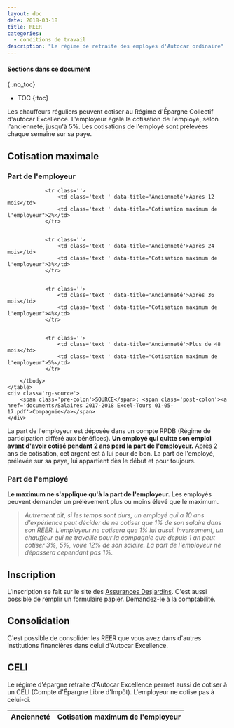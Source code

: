 ```yaml
---
layout: doc
date: 2018-03-18
title: REER
categories:
  - conditions de travail
description: "Le régime de retraite des employés d'Autocar ordinaire"
---
```


#### Sections dans ce document
{:.no_toc}
* TOC
{:toc}

Les chauffeurs réguliers peuvent cotiser au Régime d'Épargne Collectif d'autocar Excellence. L'employeur égale la cotisation de l'employé, selon l'ancienneté, jusqu'à 5%. Les cotisations de l'employé sont prélevées chaque semaine sur sa paye.

## Cotisation maximale

### Part de l'employeur

<!-- | Ancienneté      | Cotisation maximum de l'employeur | -->
<!-- |:----------------|:---------------------------------:| -->
<!-- | Après 12 mois   |                2%                 | -->
<!-- | Après 24 mois   |                3%                 | -->
<!-- | Après 36 mois   |                4%                 | -->
<!-- | Plus de 48 mois |                5%                 | -->

<div class='rg-container'>
	<table class='rg-table zebra' summary=''>
		<thead>
			<tr>
				<th class='text '>Ancienneté</th>
				<th class='text '>Cotisation maximum de l'employeur</th>
			</tr>
		</thead>
		<tbody>

				<tr class=''>
					<td class='text ' data-title='Ancienneté'>Après 12 mois</td>
					<td class='text ' data-title="Cotisation maximum de l'employeur">2%</td>
				</tr>


				<tr class=''>
					<td class='text ' data-title='Ancienneté'>Après 24 mois</td>
					<td class='text ' data-title="Cotisation maximum de l'employeur">3%</td>
				</tr>


				<tr class=''>
					<td class='text ' data-title='Ancienneté'>Après 36 mois</td>
					<td class='text ' data-title="Cotisation maximum de l'employeur">4%</td>
				</tr>


				<tr class=''>
					<td class='text ' data-title='Ancienneté'>Plus de 48 mois</td>
					<td class='text ' data-title="Cotisation maximum de l'employeur">5%</td>
				</tr>

		</tbody>
	</table>
	<div class='rg-source'>
		<span class='pre-colon'>SOURCE</span>: <span class='post-colon'><a href='documents/Salaires 2017-2018 Excel-Tours 01-05-17.pdf'>Compagnie</a></span>
	</div>
</div>

La part de l'employeur est déposée dans un compte RPDB (Régime de participation différé aux bénéfices). **Un employé qui quitte son emploi avant d'avoir cotisé pendant 2 ans perd la part de l'employeur.** Après 2 ans de cotisation, cet argent est à lui pour de bon. La part de l'employé, prélevée sur sa paye, lui appartient dès le début et pour toujours.

### Part de l'employé

**Le maximum ne s'applique qu'à la part de l'employeur.** Les employés peuvent demander un prélèvement plus ou moins élevé que le maximum.

>*Autrement dit, si les temps sont durs, un employé qui a 10 ans d'expérience peut décider de ne cotiser que 1% de son salaire dans son REER. L'employeur ne cotisera que 1% lui aussi. Inversement, un chauffeur qui ne travaille pour la compagnie que depuis 1 an peut cotiser 3%, 5%, voire 12% de son salaire. La part de l'employeur ne dépassera cependant pas 1%.*

## Inscription

L'inscription se fait sur le site des [Assurances Desjardins](dsf.ca/participant). C'est aussi possible de remplir un formulaire papier. Demandez-le à la comptabilité.

## Consolidation

C'est possible de consolider les REER que vous avez dans d'autres institutions financières dans celui d'Autocar Excellence.

## CELI

Le régime d'épargne retraite d'Autocar Excellence permet aussi de cotiser à un CELI (Compte d'Épargne Libre d'Impôt). L'employeur ne cotise pas à celui-ci.
